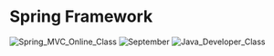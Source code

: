 # **Spring Framework**
![Spring_MVC_Online_Class](https://img.shields.io/badge/-Spring_MVC_Online_Class-success) ![September](https://img.shields.io/badge/-September-blue) ![Java_Developer_Class](https://img.shields.io/badge/-Java_Developer_Class-orange)
